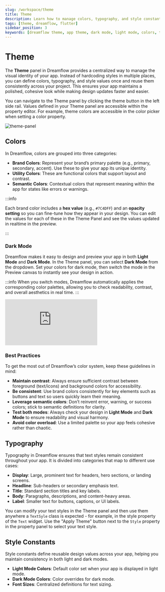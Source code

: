 ```yaml
---
slug: /workspace/theme
title: Theme 
description: Learn how to manage colors, typography, and style constants in Dreamflow’s Theme panel to create a consistent, cohesive design across your app.
tags: [theme, dreamflow, flutter]
sidebar_position: 3
keywords: [dreamflow theme, app theme, dark mode, light mode, colors, typography, style]
---
```



# Theme
The **Theme** panel in Dreamflow provides a centralized way to manage the visual identity of your app. Instead of hardcoding styles in multiple places, you can define colors, typography, and style values once and reuse them consistently across your project. This ensures your app maintains a polished, cohesive look while making design updates faster and easier.

You can navigate to the Theme panel by clicking the theme button in the left side rail. Values defined in your Theme panel are accessible within the property editor. For example, theme colors are accessible in the color picker when setting a color property.

![theme-panel](../imgs/theme-panel.avif)

## Colors

In Dreamflow, colors are grouped into three categories:

- **Brand Colors**: Represent your brand’s primary palette (e.g., primary, secondary, accent). Use these to give your app its unique identity.
- **Utility Colors**: These are functional colors that support layout and contrast.
- **Semantic Colors**: Contextual colors that represent meaning within the app for states like errors or warnings.


:::info

Each brand color includes a **hex value** (e.g., `#7C4DFF`) and an **opacity setting** so you can fine-tune how they appear in your design. You can edit the values for each of these in the Theme Panel and see the values updated in realtime in the preview.

:::

### Dark Mode

Dreamflow makes it easy to design and preview your app in both **Light Mode** and **Dark Mode**. In the Theme panel, you can select **Dark Mode** from the dropdown. Set your colors for dark mode, then switch the mode in the Preview canvas to instantly see your design in action.

:::info
When you switch modes, Dreamflow automatically applies the corresponding color palettes, allowing you to check readability, contrast, and overall aesthetics in real time.
:::

<div style={{
    position: 'relative',
    paddingBottom: 'calc(52.67989417989418% + 41px)', // Keeps the aspect ratio and additional padding
    height: 0,
    width: '100%'}}>
    <iframe 
        src="https://demo.arcade.software/OKojpnMFTASQci348sSe?embed&show_copy_link=true"
        title=""
        style={{
            position: 'absolute',
            top: 0,
            left: 0,
            width: '100%',
            height: '100%',
            colorScheme: 'light'
        }}
        frameborder="0"
        loading="lazy"
        webkitAllowFullScreen
        mozAllowFullScreen
        allowFullScreen
        allow="clipboard-write">
    </iframe>
</div>
<p></p>

### Best Practices

To get the most out of Dreamflow’s color system, keep these guidelines in mind:

- **Maintain contrast**: Always ensure sufficient contrast between foreground (text/icons) and background colors for accessibility.
- **Be consistent**: Use brand colors consistently for key elements such as buttons and text so users quickly learn their meaning.
- **Leverage semantic colors**: Don’t reinvent error, warning, or success colors; stick to semantic definitions for clarity.
- **Test both modes**: Always check your design in **Light Mode** and **Dark Mode** to ensure readability and visual harmony.
- **Avoid color overload**: Use a limited palette so your app feels cohesive rather than chaotic.

## Typography

Typography in Dreamflow ensures that text styles remain consistent throughout your app. It is divided into categories that map to different use cases:

- **Display**: Large, prominent text for headers, hero sections, or landing screens.
- **Headline**: Sub-headers or secondary emphasis text.
- **Title**: Standard section titles and key labels.
- **Body**: Paragraphs, descriptions, and content-heavy areas.
- **Label**: Smaller text for buttons, captions, or UI labels.

You can modify your text styles in the Theme panel and then use them anywhere a `TextSyle` class is expected - for example, in the style property of the `Text` widget. Use the "Apply Theme" button next to the `Style` property in the property panel to select your text style. 


## Style Constants

Style constants define reusable design values across your app, helping you maintain consistency in both light and dark modes.

- **Light Mode Colors**: Default color set when your app is displayed in light mode.
- **Dark Mode Colors**: Color overrides for dark mode.
- **Font Sizes**: Centralized definitions for text sizing.